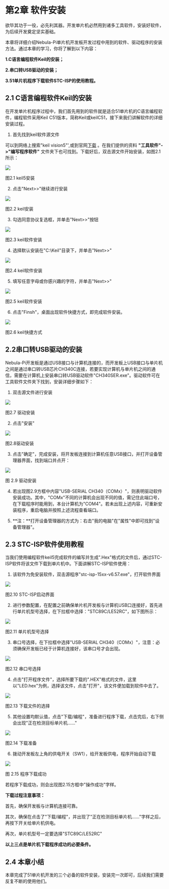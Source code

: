 #  第2章 软件安装

欲毕其功于一役，必先利其器。开发单片机必然用到诸多工具软件，安装好软件，为后续开发奠定坚实基础。

本章将详细介绍Nebula-Pi单片机开发板开发过程中用到的软件、驱动程序的安装方法。通过本章的学习，你将了解到以下内容：

**1.C语言编程软件Keil的安装；**

**2.串口转USB驱动的安装；**

**3.51单片机程序下载软件STC-ISP的使用教程。**

## 2.1 C语言编程软件Keil的安装

在开发单片机程序过程中，我们首先用到的软件就是适合51单片机的C语言编程软件，编程软件采用Keil C51版本，简称Keil或keilC51，接下来我们讲解软件的详细安装过程。

1.  首先找到keil软件源文件

可以到网络上搜索"keil vision5"',或到官网[下载](https://www.keil.com/download/product/) 。在我们提供的资料 **"工具软件"-\>"编写程序软件"** 文件夹下也可找到。下载好后，双击源文件开始安装，如图2.1所示：

![](../media/image15.png)

图2.1 keil5安装

2.  点击"Next>\>"继续进行安装

![](../media/image16.png)

图2.2 keil安装

3.  勾选同意协议复选框，并单击"Next>\>"按钮

![](../media/image17.png)

图2.3 keil软件安装

4.  选择默认安装在"C:\\Keil"目录下，并单击"Next>\>"

![](../media/image18.png)

图2.4 keil软件安装

5.  填写任意字母或你感兴趣的字符，并单击"Next>\>"

![](../media/image19.png)

图2.5 keil软件安装

6.  点击"Finsh"，桌面出现软件快捷方式，即完成软件安装。

![](../media/image20.png)

图2.6 keil快捷方式

## 2.2串口转USB驱动的安装

Nebula-Pi开发板是通过USB接口与计算机连接的，而开发板上USB接口与单片机之间是通过串口转USB芯片CH340C连接，若要实现计算机与单片机之间的通信，需要在计算机上安装串口转USB驱动软件"CH340SER.exe"。驱动软件可在工具软件文件夹下找到，安装详细步骤如下：

1.  双击源文件进行安装

![](../media/image21.png)

图2.7 驱动安装

2.  点击"安装"

![](../media/image22.png)

图2.8驱动安装

3.  点击"确定"，完成安装，将开发板连接到计算机任意USB接口，并打开设备管理器界面，找到端口并点开：

![](../media/image23.png)

图 2.9 驱动安装

4.  若出现图2.9方框中内容"USB-SERIAL CH340（COMx）"，则表明驱动软件安装成功。其中，"COMx"不同的计算机会出现不同的值，需记住此端口号，在下载程序时能用到，本台计算机为"COM4"。若未出现上述内容，可重新安装程序，重启电脑并按照上述流程查看端口。

5.  **注：**打开设备管理器的方式为：右击"我的电脑"在"属性"中即可找到"设备管理器"。

## 2.3 STC-ISP软件使用教程

当我们使用编程软件keil5完成软件的编写并生成".Hex"格式的文件后，通过STC-ISP软件将该文件下载到单片机中。下面讲解STC-ISP软件使用：

1.  该软件为免安装软件，双击源程序"stc-isp-15xx-v6.57.exe"，打开软件界面

![](../media/image24.png)

图2.10 STC-ISP启动界面

2.  进行参数配置，在配置之前确保单片机开发板与计算机USB口连接好，首先进行单片机型号选择，在下拉框中选择："STC89C/LE52RC"，如下图所示：

![](../media/image25.png)

图2.11 单片机型号选择

3.  串口号选择，在下拉框中选择"USB-SERIAL CH340（COMx）"，注意：必须确保开发板已经于计算机连接好，该串口号才会出现。

![](../media/image26.png)

图2.12 串口号选择

4.  点击"打开程序文件"，选择所要下载的".HEX"格式的文件，这里以"LED.hex"为例，选择该文件，点击"打开"，该文件便加载到软件中去了。

![](../media/image27.png)

图2.13 下载文件的选择

5.  其他设置均默认值，点击"下载/编程"，准备进行程序下载，点击完后，右下侧会出现"正在检测目标单片机......"

![](../media/image28.png)

图2.14 下载准备

6.  拨动开发板左上角的供电开关（SW1），给开发板供电，程序开始自动下载

![](../media/image29.png)

图 2.15 程序下载成功

若程序下载成功，则会出现图2.15方框中"操作成功"字样。

**下载过程注意事项：**

首先，确保开发板与计算机连接可靠。

其次，确保在点击了"下载/编程"，并出现了"正在检测目标单片机......"字样之后，再按下开关给单片机供电。

再次，单片机型号一定要选择"STC89C/LE52RC"

**以上三点是单片机下载程序成功的必要条件。**

## 2.4 本章小结

本章完成了51单片机开发的三个必备的软件安装，安装完一次即可，后续我们需要反复不断的使用他们。

